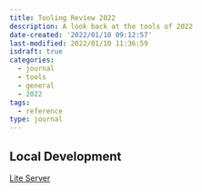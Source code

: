```yaml
---
title: Tooling Review 2022
description: A look back at the tools of 2022
date-created: '2022/01/10 09:12:57'
last-modified: 2022/01/10 11:36:59
isdraft: true
categories:
  - journal
  - tools
  - general
  - 2022
tags:
  - reference
type: journal
---
```




## Local Development 

[Lite Server](https://www.npmjs.com/package/lite-server)